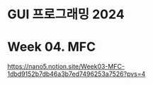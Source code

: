 # GUI 프로그래밍 2024

# Week 04. MFC

https://nano5.notion.site/Week03-MFC-1dbd9152b7db46a3b7ed7496253a7526?pvs=4
